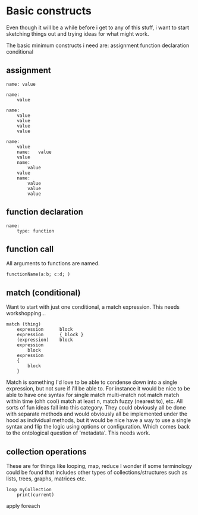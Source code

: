 Basic constructs
================

Even though it will be a while before i get to any of this stuff, i want to start sketching things out and trying ideas for what might work.

The basic minimum constructs i need are:
	assignment
	function declaration
	conditional




assignment
----------

	name: value

	name:
		value

	name:
		value
		value
		value
		value

	name:
		value
		name:	value
		value
		name:
			value
		value
		name:
			value
			value
			value





function declaration
--------------------

	name:
		type: function


function call
-------------
All arguments to functions are named.


	functionName(a:b; c:d; )



match (conditional)
-------------------
Want to start with just one conditional, a match expression.
This needs workshopping...


	match (thing)
		expression		block
		expression		{ block }
		(expression)	block
		expression
			block
		expression
		{
			block
		}


Match is something I'd love to be able to condense down into a single expression, but not sure if i'll be able to.
For instance it would be nice to be able to have one syntax for
	single match
	multi-match
	not match
	match within time (ohh cool)
	match at least n,
	match fuzzy (nearest to),
	etc.
All sorts of fun ideas fall into this category.
They could obviously all be done with separate methods and would obviously all be implemented under the hood as individual methods, but it would be nice have a way to use a single syntax and flip the logic using options or configuration.
Which comes back to the ontological question of 'metadata'.
This needs work.



collection operations
---------------------

These are for things like looping, map, reduce
I wonder if some terminology could be found that includes other types of collections/structures such as lists, trees, graphs, matrices etc.

	loop myCollection
		print(current)



apply
foreach



